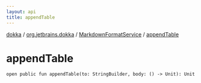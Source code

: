 ```yaml
---
layout: api
title: appendTable
---
```

[dokka](../../index.html) / [org.jetbrains.dokka](../index.html) / [MarkdownFormatService](index.html) / [appendTable](appendTable.html)


# appendTable



```
open public fun appendTable(to: StringBuilder, body: () -> Unit): Unit
```

